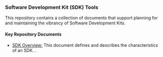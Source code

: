### Software Development Kit (SDK) Tools

This repository contains a collection of documents that support planning for and maintaining the vibrancy of Software Development Kits.  

#### Key Repository Documents

- [SDK Overview:](SDK-Overview.md) This document defines and describes the characteristics of an SDK.
.
